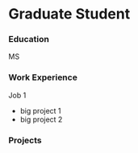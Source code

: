 # Graduate Student

### Education
MS

### Work Experience 
Job 1 
- big project 1
- big project 2

### Projects 
